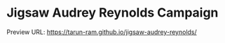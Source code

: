 # Jigsaw Audrey Reynolds Campaign

Preview URL:
https://tarun-ram.github.io/jigsaw-audrey-reynolds/
